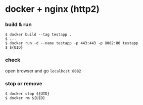 # docker + nginx (http2)

### build & run
```
$ docker build --tag testapp .
$ ...
$ docker run -d --name testapp -p 443:443 -p 8082:80 testapp
$ ${UID}
```

### check
open browser and go `localhost:8082`

### stop or remove
```
$ docker stop ${UID}
$ docker rm ${UID}
```